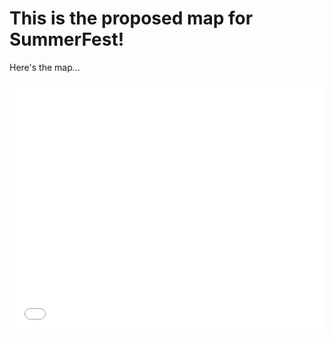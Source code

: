 # This is the proposed map for SummerFest!

Here's the map...

<style>.embed-container {position: relative; padding-bottom: 80%; height: 0; max-width: 100%;} .embed-container iframe, .embed-container object, .embed-container iframe{position: absolute; top: 0; left: 0; width: 100%; height: 100%;} small{position: absolute; z-index: 40; bottom: 0; margin-bottom: -15px;}</style><div class="embed-container"><iframe width="500" height="400" frameborder="0" scrolling="no" marginheight="0" marginwidth="0" title="SummerFest 2022" src="//carnegiemellon.maps.arcgis.com/apps/Embed/index.html?webmap=1dca585b2ba14c3a820dffbf4720019b&extent=-80.0373,40.4071,-79.8385,40.5&zoom=true&previewImage=false&scale=true&disable_scroll=true&theme=light"></iframe></div>
